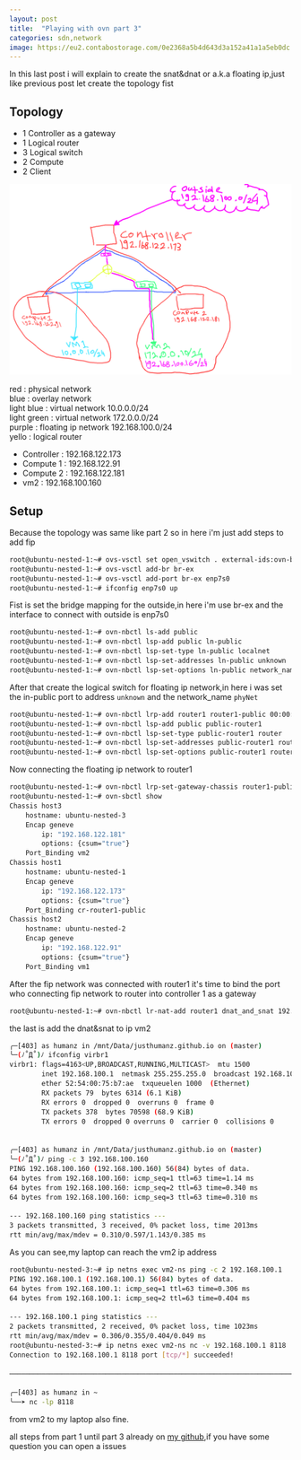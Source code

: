 ```yaml
---
layout: post
title:  "Playing with ovn part 3"
categories: sdn,network
image: https://eu2.contabostorage.com/0e2368a5b4d643d3a152a41a1a5eb0dc:kano/Kano_three.png
---
```

In this last post i will explain to create the snat&dnat or a.k.a floating ip,just like previous post let create the topology fist

## Topology
- 1 Controller as a gateway
- 1 Logical router
- 3 Logical switch
- 2 Compute 
- 2 Client

![topo-v3.png](../../assets/img/sdn/topo-v3.png)

red : physical network  
blue : overlay network  
light blue : virtual network 10.0.0.0/24  
light green : virtual network 172.0.0.0/24  
purple : floating ip network 192.168.100.0/24  
yello : logical router

- Controller : 192.168.122.173
- Compute 1 : 192.168.122.91
- Compute 2 : 192.168.122.181
- vm2 : 192.168.100.160

## Setup
Because the topology was same like part 2 so in here i'm just add steps to add fip

```bash
root@ubuntu-nested-1:~# ovs-vsctl set open_vswitch . external-ids:ovn-bridge-mappings=phyNet:br-ex
root@ubuntu-nested-1:~# ovs-vsctl add-br br-ex
root@ubuntu-nested-1:~# ovs-vsctl add-port br-ex enp7s0
root@ubuntu-nested-1:~# ifconfig enp7s0 up
```
Fist is set the bridge mapping for the outside,in here i'm use br-ex and the interface to connect with outside is enp7s0

```bash
root@ubuntu-nested-1:~# ovn-nbctl ls-add public
root@ubuntu-nested-1:~# ovn-nbctl lsp-add public ln-public
root@ubuntu-nested-1:~# ovn-nbctl lsp-set-type ln-public localnet
root@ubuntu-nested-1:~# ovn-nbctl lsp-set-addresses ln-public unknown
root@ubuntu-nested-1:~# ovn-nbctl lsp-set-options ln-public network_name=phyNet
```
After that create the logical switch for floating ip network,in here i was set the in-public port to address `unknown` and the network_name `phyNet`

```bash
root@ubuntu-nested-1:~# ovn-nbctl lrp-add router1 router1-public 00:00:00:00:00:fe 192.168.100.254/24
root@ubuntu-nested-1:~# ovn-nbctl lsp-add public public-router1
root@ubuntu-nested-1:~# ovn-nbctl lsp-set-type public-router1 router
root@ubuntu-nested-1:~# ovn-nbctl lsp-set-addresses public-router1 router
root@ubuntu-nested-1:~# ovn-nbctl lsp-set-options public-router1 router-port=router1-public
```
Now connecting the floating ip network to router1

```bash
root@ubuntu-nested-1:~# ovn-nbctl lrp-set-gateway-chassis router1-public host1 20
root@ubuntu-nested-1:~# ovn-sbctl show
Chassis host3
    hostname: ubuntu-nested-3
    Encap geneve
        ip: "192.168.122.181"
        options: {csum="true"}
    Port_Binding vm2
Chassis host1
    hostname: ubuntu-nested-1
    Encap geneve
        ip: "192.168.122.173"
        options: {csum="true"}
    Port_Binding cr-router1-public
Chassis host2
    hostname: ubuntu-nested-2
    Encap geneve
        ip: "192.168.122.91"
        options: {csum="true"}
    Port_Binding vm1
```
After the fip network was connected with router1 it's time to bind the port who connecting fip network to router into controller 1 as a gateway

```bash
root@ubuntu-nested-1:~# ovn-nbctl lr-nat-add router1 dnat_and_snat 192.168.100.160 172.0.0.10
```
the last is add the dnat&snat to ip vm2

```bash
╭─[403] as humanz in /mnt/Data/justhumanz.github.io on (master)
╰─(ﾉ˚Д˚)ﾉ ifconfig virbr1    
virbr1: flags=4163<UP,BROADCAST,RUNNING,MULTICAST>  mtu 1500
        inet 192.168.100.1  netmask 255.255.255.0  broadcast 192.168.100.255
        ether 52:54:00:75:b7:ae  txqueuelen 1000  (Ethernet)
        RX packets 79  bytes 6314 (6.1 KiB)
        RX errors 0  dropped 0  overruns 0  frame 0
        TX packets 378  bytes 70598 (68.9 KiB)
        TX errors 0  dropped 0 overruns 0  carrier 0  collisions 0


╭─[403] as humanz in /mnt/Data/justhumanz.github.io on (master)
╰─(ﾉ˚Д˚)ﾉ ping -c 3 192.168.100.160
PING 192.168.100.160 (192.168.100.160) 56(84) bytes of data.
64 bytes from 192.168.100.160: icmp_seq=1 ttl=63 time=1.14 ms
64 bytes from 192.168.100.160: icmp_seq=2 ttl=63 time=0.340 ms
64 bytes from 192.168.100.160: icmp_seq=3 ttl=63 time=0.310 ms

--- 192.168.100.160 ping statistics ---
3 packets transmitted, 3 received, 0% packet loss, time 2013ms
rtt min/avg/max/mdev = 0.310/0.597/1.143/0.385 ms
```

As you can see,my laptop can reach the vm2 ip address

```bash
root@ubuntu-nested-3:~# ip netns exec vm2-ns ping -c 2 192.168.100.1
PING 192.168.100.1 (192.168.100.1) 56(84) bytes of data.
64 bytes from 192.168.100.1: icmp_seq=1 ttl=63 time=0.306 ms
64 bytes from 192.168.100.1: icmp_seq=2 ttl=63 time=0.404 ms

--- 192.168.100.1 ping statistics ---
2 packets transmitted, 2 received, 0% packet loss, time 1023ms
rtt min/avg/max/mdev = 0.306/0.355/0.404/0.049 ms
root@ubuntu-nested-3:~# ip netns exec vm2-ns nc -v 192.168.100.1 8118
Connection to 192.168.100.1 8118 port [tcp/*] succeeded!

──────────────────────────────────────────────────────────────────────────────────────────────────────────────

╭─[403] as humanz in ~
╰──➤ nc -lp 8118                   
```

from vm2 to my laptop also fine.



all steps from part 1 until part 3 already on [my github](https://github.com/JustHumanz/OpenvSwitch-dojo),if you have some question you can open a issues 